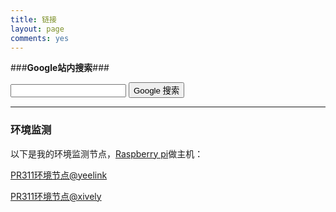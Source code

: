 ```yaml
---
title: 链接
layout: page
comments: yes
---
```


###**Google站内搜索**###
<form method=get action="http://www.google.com/search"> 
<input type=text name=q> 
<input type=submit name=btnG value="Google 搜索"> 
<input type=hidden name=ie value=utf-8> 
<input type=hidden name=oe value=utf-8> 
<input type=hidden name=domains value="{{ site.http }}"> 
<input type=hidden name=sitesearch value="{{ site.http }}"> 
</form> 

--------------------

### **环境监测** ###

以下是我的环境监测节点，[Raspberry pi](http://www.raspberrypi.org/)做主机：

[PR311环境节点@yeelink](http://www.yeelink.net/devices/6692#)  

[PR311环境节点@xively](https://xively.com/feeds/291868862)




